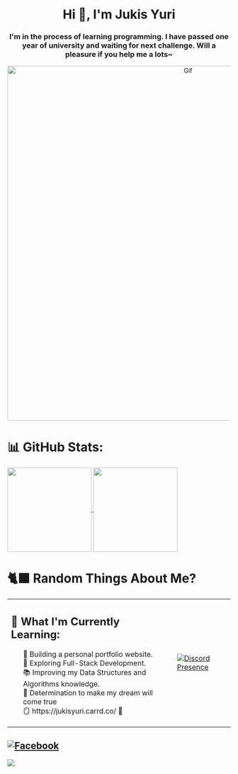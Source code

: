 <h1 align="center">Hi 👋, I'm Jukis Yuri</h1>
<h3 align="center">I'm in the process of learning programming. I have passed one year of university and waiting for next challenge. Will a pleasure if you help me a lots~</h3>

<div align="center">
    <img src="https://64.media.tumblr.com/8246f67504ac840581fe5a272da6f371/c08a36a8273291a8-50/s1280x1920/ace336d4ff76ea6a846a9ba95e19bf196a585ec8.gif" alt="Gif" 
    width = 800
    height = auto />
</div>

# 📊 GitHub Stats:
<a href="https://github.com/anuraghazra/github-readme-stats">
  <img height=190 align="center" src="https://github-readme-stats.vercel.app/api?username=JukisYuri&theme=discord_old_blurple&show_icons=true&ring_color=12f424&custom_title=Jukis%20Yuri's%20Github%20Journey%20And%20Future?&timestamp=92127" />
</a>
<a href="https://github.com/anuraghazra/convoychat">
  <img height=190 align="center" src="https://github-readme-stats.vercel.app/api/top-langs?username=JukisYuri&layout=compact&langs_count=8&card_width=320&theme=discord_old_blurple&timestamp=13116" />
</a>

# 🐈‍⬛ Random Things About Me?
<table align="center">
    <tr>
        <!-- Cột 1: Giới thiệu -->
        <td style="vertical-align: top;">
            <h2>🌱 What I'm Currently Learning:</h3>
            <ul style="list-style-type:none; text-align: left;">
                <li>🔭 Building a personal portfolio website.</li>
                <li>🌟 Exploring Full-Stack Development.</li>
                <li>📚 Improving my Data Structures and Algorithms knowledge.</li>
                <li>🌷 Determination to make my dream will come true</li>
                <li>🪞 https://jukisyuri.carrd.co/ 🪷</li>
            </ul>
        </td>
        <!-- Cột 2: Discord Presence -->
        <td>
            <a href="https://discord.com/users/607183227911667746">
                <img src="https://lanyard.cnrad.dev/api/607183227911667746" alt="Discord Presence">
            </a>
        </td>
    </tr>
</table>


[![Facebook](https://img.shields.io/badge/Facebook-%231877F2.svg?logo=Facebook&logoColor=white)](https://www.facebook.com/yourlifehehe/) 
---
[![](https://visitcount.itsvg.in/api?id=JukisYuri&icon=0&color=0)](https://visitcount.itsvg.in)
<!-- Proudly created with GPRM ( https://gprm.itsvg.in ) -->
